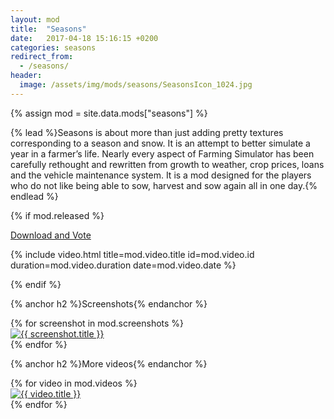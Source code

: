 ```yaml
---
layout: mod
title:  "Seasons"
date:   2017-04-18 15:16:15 +0200
categories: seasons
redirect_from:
  - /seasons/
header:
  image: /assets/img/mods/seasons/SeasonsIcon_1024.jpg
---
```


{% assign mod = site.data.mods["seasons"] %}

{% lead %}Seasons is about more than just adding pretty textures corresponding to a season and snow. It is an attempt to better simulate a year in a farmer’s life. Nearly every aspect of Farming Simulator has been carefully rethought and rewritten from growth to weather, crop prices, loans and the vehicle maintenance system. It is a mod designed for the players who do not like being able to sow, harvest and sow again all in one day.{% endlead %}

{% if mod.released %}
<p class="text-center">
    <a class="btn btn-outline-primary m-1" href="https://farming-simulator.com/mod.php?mod_id={{ mod.modhub_id }}" ga-on="click" ga-event-category="Outbound Link" ga-event-label="https://farming-simulator.com/mod.php?mod_id={{ mod.modhub_id }}" ga-transport="beacon">Download and Vote</a>
</p>


<a name="video" />
{% include video.html title=mod.video.title id=mod.video.id duration=mod.video.duration date=mod.video.date %}
<p> </p>
{% endif %}

{% anchor h2 %}Screenshots{% endanchor %}
<div class="row">
    {% for screenshot in mod.screenshots %}
    <div class="col-md-4 col-sm-6 col-xs-12 mb-4">
        <a href="{{ screenshot.url }}" target="_blank">
            <img class="img-fluid rounded" src="{{ screenshot.url }}" alt="{{ screenshot.title }}" title="{{ screenshot.title }}" />
        </a>
    </div>
    {% endfor %}
</div>

{% anchor h2 %}More videos{% endanchor %}
<div class="row">
    {% for video in mod.videos %}
    <div class="col-md-4 col-sm-6 col-xs-12 mb-4">
        <a href="https://www.youtube.com/watch?v={{ video.id }}" target="_blank">
            <img class="img-fluid rounded" src="https://i.ytimg.com/vi/{{ video.id }}/hq720.jpg" alt="{{ video.title }}" title="YouTube video: {{ video.title }}" />
        </a>
    </div>
    {% endfor %}
</div>
